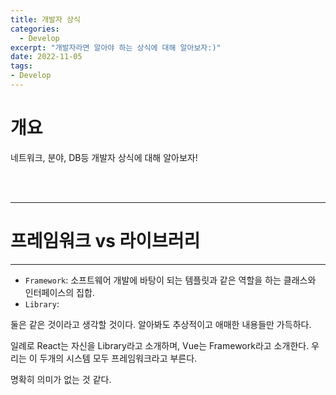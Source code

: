 ```yaml
---
title: 개발자 상식
categories:
  - Develop
excerpt: "개발자라면 알아야 하는 상식에 대해 알아보자:)"
date: 2022-11-05
tags:
- Develop
---
```




# 개요

네트워크, 분야, DB등 개발자 상식에 대해 알아보자!

<br />
<br />

---

# 프레임워크 vs 라이브러리

---

* `Framework`: 소프트웨어 개발에 바탕이 되는 템플릿과 같은 역할을 하는 클래스와 인터페이스의 집합.
* `Library`: 

둘은 같은 것이라고 생각할 것이다. 알아봐도 추상적이고 애매한 내용들만 가득하다.

일례로 React는 자신을 Library라고 소개하며, Vue는 Framework라고 소개한다. 우리는 이 두개의 시스템 모두 프레임워크라고 부른다.

명확히 의미가 없는 것 같다.

